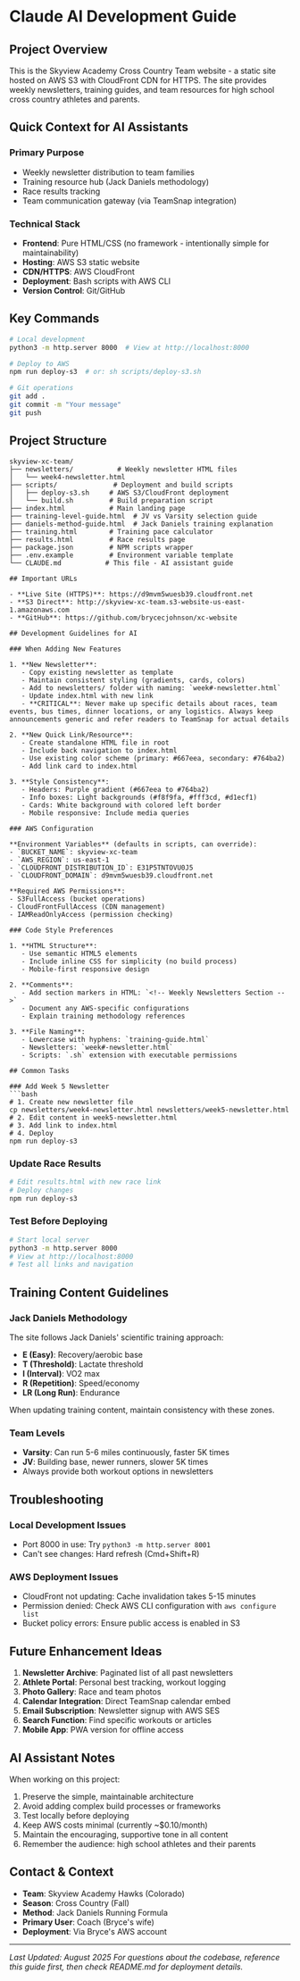 # Claude AI Development Guide

## Project Overview
This is the Skyview Academy Cross Country Team website - a static site hosted on AWS S3 with CloudFront CDN for HTTPS. The site provides weekly newsletters, training guides, and team resources for high school cross country athletes and parents.

## Quick Context for AI Assistants

### Primary Purpose
- Weekly newsletter distribution to team families
- Training resource hub (Jack Daniels methodology)
- Race results tracking
- Team communication gateway (via TeamSnap integration)

### Technical Stack
- **Frontend**: Pure HTML/CSS (no framework - intentionally simple for maintainability)
- **Hosting**: AWS S3 static website
- **CDN/HTTPS**: AWS CloudFront
- **Deployment**: Bash scripts with AWS CLI
- **Version Control**: Git/GitHub

## Key Commands

```bash
# Local development
python3 -m http.server 8000  # View at http://localhost:8000

# Deploy to AWS
npm run deploy-s3  # or: sh scripts/deploy-s3.sh

# Git operations
git add .
git commit -m "Your message"
git push
```

## Project Structure

```
skyview-xc-team/
├── newsletters/           # Weekly newsletter HTML files
│   └── week4-newsletter.html
├── scripts/              # Deployment and build scripts
│   ├── deploy-s3.sh     # AWS S3/CloudFront deployment
│   └── build.sh         # Build preparation script
├── index.html           # Main landing page
├── training-level-guide.html  # JV vs Varsity selection guide
├── daniels-method-guide.html  # Jack Daniels training explanation
├── training.html        # Training pace calculator
├── results.html         # Race results page
├── package.json         # NPM scripts wrapper
├── .env.example         # Environment variable template
└── CLAUDE.md           # This file - AI assistant guide

## Important URLs

- **Live Site (HTTPS)**: https://d9mvm5wuesb39.cloudfront.net
- **S3 Direct**: http://skyview-xc-team.s3-website-us-east-1.amazonaws.com
- **GitHub**: https://github.com/brycecjohnson/xc-website

## Development Guidelines for AI

### When Adding New Features

1. **New Newsletter**:
   - Copy existing newsletter as template
   - Maintain consistent styling (gradients, cards, colors)
   - Add to newsletters/ folder with naming: `week#-newsletter.html`
   - Update index.html with new link
   - **CRITICAL**: Never make up specific details about races, team events, bus times, dinner locations, or any logistics. Always keep announcements generic and refer readers to TeamSnap for actual details

2. **New Quick Link/Resource**:
   - Create standalone HTML file in root
   - Include back navigation to index.html
   - Use existing color scheme (primary: #667eea, secondary: #764ba2)
   - Add link card to index.html

3. **Style Consistency**:
   - Headers: Purple gradient (#667eea to #764ba2)
   - Info boxes: Light backgrounds (#f8f9fa, #fff3cd, #d1ecf1)
   - Cards: White background with colored left border
   - Mobile responsive: Include media queries

### AWS Configuration

**Environment Variables** (defaults in scripts, can override):
- `BUCKET_NAME`: skyview-xc-team
- `AWS_REGION`: us-east-1
- `CLOUDFRONT_DISTRIBUTION_ID`: E31P5TNTOVU0J5
- `CLOUDFRONT_DOMAIN`: d9mvm5wuesb39.cloudfront.net

**Required AWS Permissions**:
- S3FullAccess (bucket operations)
- CloudFrontFullAccess (CDN management)
- IAMReadOnlyAccess (permission checking)

### Code Style Preferences

1. **HTML Structure**:
   - Use semantic HTML5 elements
   - Include inline CSS for simplicity (no build process)
   - Mobile-first responsive design

2. **Comments**:
   - Add section markers in HTML: `<!-- Weekly Newsletters Section -->`
   - Document any AWS-specific configurations
   - Explain training methodology references

3. **File Naming**:
   - Lowercase with hyphens: `training-guide.html`
   - Newsletters: `week#-newsletter.html`
   - Scripts: `.sh` extension with executable permissions

## Common Tasks

### Add Week 5 Newsletter
```bash
# 1. Create new newsletter file
cp newsletters/week4-newsletter.html newsletters/week5-newsletter.html
# 2. Edit content in week5-newsletter.html
# 3. Add link to index.html
# 4. Deploy
npm run deploy-s3
```

### Update Race Results
```bash
# Edit results.html with new race link
# Deploy changes
npm run deploy-s3
```

### Test Before Deploying
```bash
# Start local server
python3 -m http.server 8000
# View at http://localhost:8000
# Test all links and navigation
```

## Training Content Guidelines

### Jack Daniels Methodology
The site follows Jack Daniels' scientific training approach:
- **E (Easy)**: Recovery/aerobic base
- **T (Threshold)**: Lactate threshold
- **I (Interval)**: VO2 max
- **R (Repetition)**: Speed/economy
- **LR (Long Run)**: Endurance

When updating training content, maintain consistency with these zones.

### Team Levels
- **Varsity**: Can run 5-6 miles continuously, faster 5K times
- **JV**: Building base, newer runners, slower 5K times
- Always provide both workout options in newsletters

## Troubleshooting

### Local Development Issues
- Port 8000 in use: Try `python3 -m http.server 8001`
- Can't see changes: Hard refresh (Cmd+Shift+R)

### AWS Deployment Issues
- CloudFront not updating: Cache invalidation takes 5-15 minutes
- Permission denied: Check AWS CLI configuration with `aws configure list`
- Bucket policy errors: Ensure public access is enabled in S3

## Future Enhancement Ideas

1. **Newsletter Archive**: Paginated list of all past newsletters
2. **Athlete Portal**: Personal best tracking, workout logging
3. **Photo Gallery**: Race and team photos
4. **Calendar Integration**: Direct TeamSnap calendar embed
5. **Email Subscription**: Newsletter signup with AWS SES
6. **Search Function**: Find specific workouts or articles
7. **Mobile App**: PWA version for offline access

## AI Assistant Notes

When working on this project:
1. Preserve the simple, maintainable architecture
2. Avoid adding complex build processes or frameworks
3. Test locally before deploying
4. Keep AWS costs minimal (currently ~$0.10/month)
5. Maintain the encouraging, supportive tone in all content
6. Remember the audience: high school athletes and their parents

## Contact & Context

- **Team**: Skyview Academy Hawks (Colorado)
- **Season**: Cross Country (Fall)
- **Method**: Jack Daniels Running Formula
- **Primary User**: Coach (Bryce's wife)
- **Deployment**: Via Bryce's AWS account

---

*Last Updated: August 2025*
*For questions about the codebase, reference this guide first, then check README.md for deployment details.*